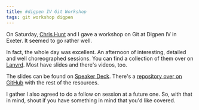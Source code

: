 ```yaml
---
title: #digpen IV Git Workshop
tags: git workshop digpen
---
```


On Saturday, [Chris Hunt](http://thisisthechris.co.uk/) and I gave a workshop on Git at Digpen IV in Exeter. It seemed to go rather well. 

In fact, the whole day was excellent. An afternoon of interesting, detailed and well choreographed sessions. You can find a collection of them over on [Lanyrd](http://lanyrd.com/2012/digpen/). Most have slides and there's videos, too.

The slides can be found on [Speaker Deck](http://speakerdeck.com/u/nickcharlton/p/getting-started-with-source-control-and-git). There's a [repository over on GitHub](http://github.com/nickcharlton/git-workshop) with the rest of the resources.

I gather I also agreed to do a follow on session at a future one. So, with that in mind, shout if you have something in mind that you'd like covered.

